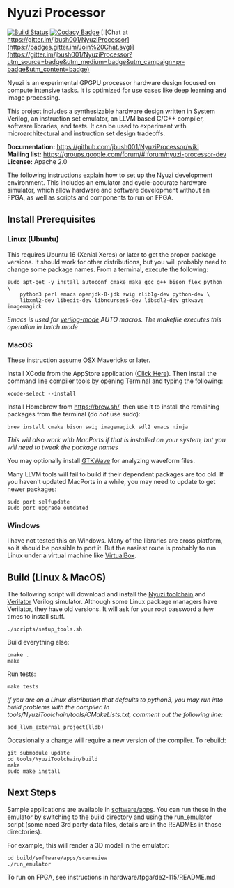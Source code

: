 # Nyuzi Processor

[![Build Status](https://travis-ci.org/jbush001/NyuziProcessor.svg?branch=master)](https://travis-ci.org/jbush001/NyuziProcessor)
[![Codacy Badge](https://api.codacy.com/project/badge/Grade/fbafdd72749e459d8de6f381abc7436d)](https://www.codacy.com/app/jbush001/NyuziProcessor?utm_source=github.com&amp;utm_medium=referral&amp;utm_content=jbush001/NyuziProcessor&amp;utm_campaign=Badge_Grade)
[![Chat at https://gitter.im/jbush001/NyuziProcessor](https://badges.gitter.im/Join%20Chat.svg)](https://gitter.im/jbush001/NyuziProcessor?utm_source=badge&utm_medium=badge&utm_campaign=pr-badge&utm_content=badge)

Nyuzi is an experimental GPGPU processor hardware design focused on compute
intensive tasks. It is optimized for use cases like deep learning and
image processing.

This project includes a synthesizable hardware design written in System
Verilog, an instruction set emulator, an LLVM based C/C++ compiler, software
libraries, and tests. It can be used to experiment with microarchitectural
and instruction set design tradeoffs.

**Documentation:** https://github.com/jbush001/NyuziProcessor/wiki<br/>
**Mailing list:** https://groups.google.com/forum/#!forum/nyuzi-processor-dev<br/>
**License:** Apache 2.0<br/>

The following instructions explain how to set up the Nyuzi development
environment. This includes an emulator and cycle-accurate hardware simulator,
which allow hardware and software development without an FPGA, as well as
scripts and components to run on FPGA.

## Install Prerequisites

### Linux (Ubuntu)

This requires Ubuntu 16 (Xenial Xeres) or later to get the proper package
versions. It should work for other distributions, but you will probably need
to change some package names. From a terminal, execute the following:

    sudo apt-get -y install autoconf cmake make gcc g++ bison flex python \
        python3 perl emacs openjdk-8-jdk swig zlib1g-dev python-dev \
        libxml2-dev libedit-dev libncurses5-dev libsdl2-dev gtkwave imagemagick

*Emacs is used for [verilog-mode](http://www.veripool.org/wiki/verilog-mode) AUTO macros.
The makefile executes this operation in batch mode*

### MacOS

These instruction assume OSX Mavericks or later.

Install XCode from the AppStore application ([Click Here](https://itunes.apple.com/us/app/xcode/id497799835?mt=12)).
Then install the command line compiler tools by opening Terminal and typing the
following:

    xcode-select --install

Install Homebrew from https://brew.sh/, then use it to install the remaining packages
from the terminal (do *not* use sudo):

    brew install cmake bison swig imagemagick sdl2 emacs ninja

*This will also work with MacPorts if that is installed on your system, but
you will need to tweak the package names*

You may optionally install [GTKWave](http://gtkwave.sourceforge.net/) for analyzing
waveform files.

Many LLVM tools will fail to build if their dependent packages are too old. If
you haven't updated MacPorts in a while, you may need to update to get newer
packages:

    sudo port selfupdate
    sudo port upgrade outdated

### Windows

I have not tested this on Windows. Many of the libraries are cross platform, so
it should be possible to port it. But the easiest route is probably to run
Linux under a virtual machine like [VirtualBox](https://www.virtualbox.org/wiki/Downloads).

## Build (Linux & MacOS)

The following script will download and install the
[Nyuzi toolchain](https://github.com/jbush001/NyuziToolchain) and
[Verilator](http://www.veripool.org/wiki/verilator) Verilog simulator.
Although some Linux package managers have Verilator, they have old versions.
It will ask for your root password a few times to install stuff.

    ./scripts/setup_tools.sh

Build everything else:

    cmake .
    make

Run tests:

    make tests

_If you are on a Linux distribution that defaults to python3, you may run into build
problems with the compiler. In tools/NyuziToolchain/tools/CMakeLists.txt, comment
out the following line:_

    add_llvm_external_project(lldb)

Occasionally a change will require a new version of the compiler. To rebuild:

    git submodule update
    cd tools/NyuziToolchain/build
    make
    sudo make install

## Next Steps

Sample applications are available in [software/apps](software/apps). You can
run these in the emulator by switching to the build directory and using
the run_emulator script (some need 3rd party data files, details are in
the READMEs in those directories).

For example, this will render a 3D model in the emulator:

    cd build/software/apps/sceneview
    ./run_emulator

To run on FPGA, see instructions in hardware/fpga/de2-115/README.md
